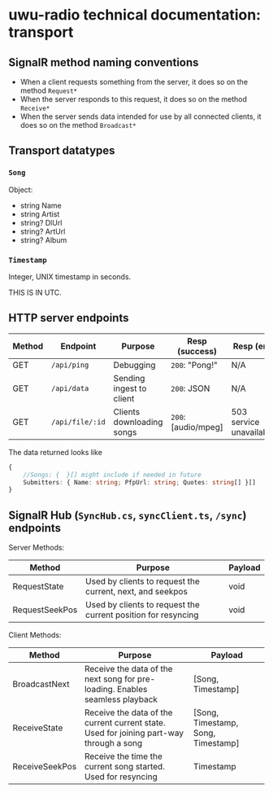 # uwu-radio technical documentation: transport

## SignalR method naming conventions

- When a client requests something from the server, it does so on the method `Request*`
- When the server responds to this request, it does so on the method `Receive*`
- When the server sends data intended for use by all connected clients, it does so on the method `Broadcast*`

## Transport datatypes
### `Song`
Object:

- string Name
- string Artist
- string? DlUrl
- string? ArtUrl
- string? Album

### `Timestamp`
Integer, UNIX timestamp in seconds.

THIS IS IN UTC.

## HTTP server endpoints

| Method | Endpoint        | Purpose                   | Resp (success)      | Resp (err)              |
|--------|-----------------|---------------------------|---------------------|-------------------------|
| GET    | `/api/ping`     | Debugging                 | `200`: "Pong!"      | N/A                     |
| GET    | `/api/data`     | Sending ingest to client  | `200`: JSON         | N/A                     |
| GET    | `/api/file/:id` | Clients downloading songs | `200`: [audio/mpeg] | 503 service unavailable |

The data returned looks like
```ts
{
	//Songs: {  }[] might include if needed in future
    Submitters: { Name: string; PfpUrl: string; Quotes: string[] }[]
}
```

## SignalR Hub (`SyncHub.cs`, `syncClient.ts`, `/sync`) endpoints

Server Methods:

| Method         | Purpose                                                       | Payload |
|----------------|---------------------------------------------------------------|---------|
| RequestState   | Used by clients to request the current, next, and seekpos     | void    |
| RequestSeekPos | Used by clients to request the current position for resyncing | void    |

Client Methods:

| Method         | Purpose                                                                                 | Payload                            |
|----------------|-----------------------------------------------------------------------------------------|------------------------------------|
| BroadcastNext  | Receive the data of the next song for pre-loading. Enables seamless playback            | [Song, Timestamp]                  |
| ReceiveState   | Receive the data of the current current state. Used for joining part-way through a song | [Song, Timestamp, Song, Timestamp] |
| ReceiveSeekPos | Receive the time the current song started. Used for resyncing                           | Timestamp                          |
